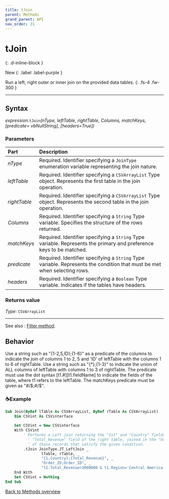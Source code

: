 ```yaml
---
title: tJoin
parent: Methods
grand_parent: API
nav_order: 31
---
```


# tJoin
{: .d-inline-block }

New
{: .label .label-purple }

Run a left, right outer or inner join on the provided data tables.
{: .fs-4 .fw-300 }

---

## Syntax

*expression*.`tJoin`*(nType, leftTable, rightTable, Columns, matchKeys, \[predicate= vbNullString\], \[headers=True\])*

### Parameters

<table>
<thead>
<tr>
<th style="text-align: left;">Part</th>
<th style="text-align: left;">Description</th>
</tr>
</thead>
<tbody>
<tr>
<td style="text-align: left;"><em>nType</em></td>
<td style="text-align: left;">Required. Identifier specifying a <code>JoinType</code> enumeration variable representing the join nature.</td>
</tr>
<tr>
<td style="text-align: left;"><em>leftTable</em></td>
<td style="text-align: left;">Required. Identifier specifying a <code>CSVArrayList</code> Type object. Represents the first table in the join operation.</td>
</tr>
<tr>
<td style="text-align: left;"><em>rightTable</em></td>
<td style="text-align: left;">Required. Identifier specifying a <code>CSVArrayList</code> Type object. Represents the second table in the join operation.</td>
</tr>
<tr>
<td style="text-align: left;"><em>Columns</em></td>
<td style="text-align: left;">Required. Identifier specifying a <code>String</code> Type variable. Specifies the structure of the rows returned.</td>
</tr>
<tr>
<td style="text-align: left;"><em>matchKeys</em></td>
<td style="text-align: left;">Required. Identifier specifying a <code>String</code> Type variable. Represents the primary and preference keys to be matched.</td>
</tr>
<tr>
<td style="text-align: left;"><em>predicate</em></td>
<td style="text-align: left;">Required. Identifier specifying a <code>String</code> Type variable. Represents the condition that must be met when selecting rows.</td>
</tr>
<tr>
<td style="text-align: left;"><em>headers</em></td>
<td style="text-align: left;">Required. Identifier specifying a <code>Boolean</code> Type variable. Indicates if the tables have headers.</td>
</tr>
</tbody>
</table>

### Returns value

*Type*: `CSVArrayList`

---

See also
: [Filter method](https://ws-garcia.github.io/VBA-CSV-interface/api/methods/filter.html).

## Behavior

Use a string such as "{1-2,5,ID};{1-6}" as a predicate of the columns to indicate the join of columns 1 to 2, 5 and 'ID' of leftTable with the columns 1 to 6 of rightTable. Use a string such as "{*};{1-3}" to indicate the union of ALL columns of leftTable with columns 1 to 3 of rightTable. The predicate must use the dot syntax [t1.#][t1.fieldName] to indicate the fields of the table, where t1 refers to the leftTable. The matchKeys predicate must be given as "#/$;#/$". 

### ☕Example

```vb
Sub Join(ByRef lTable As CSVArrayList, ByRef rTable As CSVArrayList)
    Dim CSVint As CSVinterface
    
    Set CSVint = New CSVinterface
    With CSVint
        ' Performs a Left join returning the "1st" and "Country" fields of the left table and the 
		  ' "Total_Revenue" field of the right table, joined in the "Order_ID" field of both tables, 
		  ' of those records that satisfy the given condition.
        .tJoin JoinType.JT_LeftJoin _
                lTable, rTable, _
                "{1,Country};{Total_Revenue}", _
                "Order_ID;Order_ID", _
                "t2.Total_Revenue>3000000 & t1.Region='Central America and the Caribbean'"
    End With
    Set CSVint = Nothing
End Sub
```

[Back to Methods overview](https://ws-garcia.github.io/VBA-CSV-interface/api/methods/)
